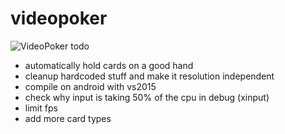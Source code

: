 # videopoker

![VideoPoker](https://github.com/neo2buha/videopoker/blob/master/docs/poker.png)
todo
- automatically hold cards on a good hand 
- cleanup hardcoded stuff and make it resolution independent
- compile on android with vs2015
- check why input is taking 50% of the cpu in debug (xinput)
- limit fps 
- add more card types
